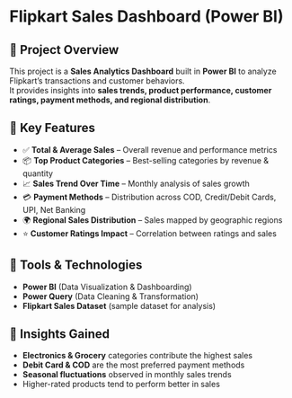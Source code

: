 # Flipkart Sales Dashboard (Power BI)

## 🔹 Project Overview
This project is a **Sales Analytics Dashboard** built in **Power BI** to analyze Flipkart’s transactions and customer behaviors.  
It provides insights into **sales trends, product performance, customer ratings, payment methods, and regional distribution**.  

## 🔹 Key Features
- ✅ **Total & Average Sales** – Overall revenue and performance metrics  
- 📦 **Top Product Categories** – Best-selling categories by revenue & quantity  
- 📈 **Sales Trend Over Time** – Monthly analysis of sales growth  
- 💳 **Payment Methods** – Distribution across COD, Credit/Debit Cards, UPI, Net Banking  
- 🌍 **Regional Sales Distribution** – Sales mapped by geographic regions  
- ⭐ **Customer Ratings Impact** – Correlation between ratings and sales  

## 🔹 Tools & Technologies
- **Power BI** (Data Visualization & Dashboarding)  
- **Power Query** (Data Cleaning & Transformation)  
- **Flipkart Sales Dataset** (sample dataset for analysis)  

## 🔹 Insights Gained
- **Electronics & Grocery** categories contribute the highest sales  
- **Debit Card & COD** are the most preferred payment methods  
- **Seasonal fluctuations** observed in monthly sales trends  
- Higher-rated products tend to perform better in sales  
